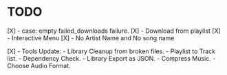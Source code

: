 # TODO

[X] - case: empty failed_downloads failure.
[X] - Download from playlist
[X] - Interactive Menu
[X] - No Artist Name and No song name

[X] - Tools Update:
    - Library Cleanup from broken files.
    - Playlist to Track list.
    - Dependency Check.
    - Library Export as JSON.
    - Compress Music.
    - Choose Audio Format.